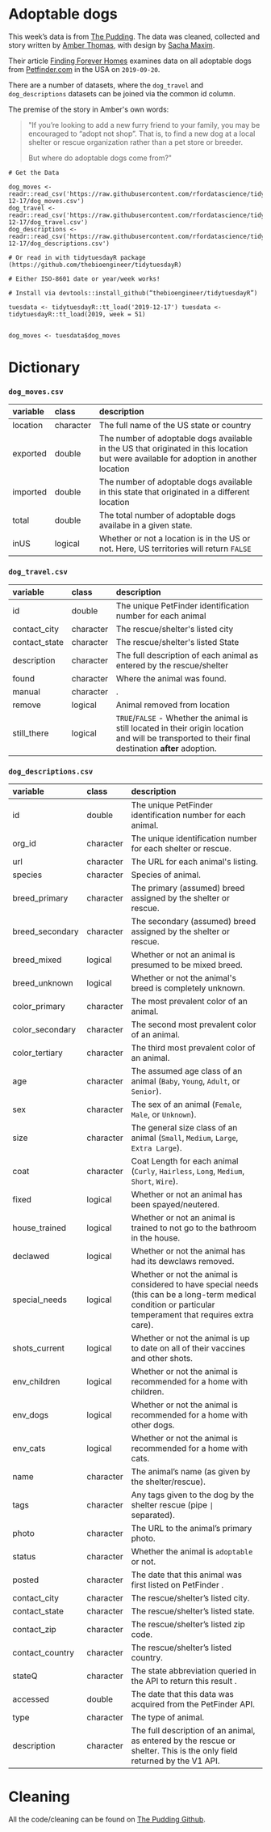 # Adoptable dogs

This week’s data is from [The Pudding](https://github.com/the-pudding/data/blob/master/dog-shelters/README.md). The data was cleaned, collected and story written by [Amber Thomas](https://twitter.com/proquesasker), with design by [Sacha Maxim](https://twitter.com/sacha_maxim).

Their article [Finding Forever Homes](https://pudding.cool/2019/10/shelters/) examines data on all adoptable dogs from [Petfinder.com](https://www.petfinder.com/) in the USA on `2019-09-20`.

There are a number of datasets, where the `dog_travel` and `dog_descriptions` datasets can be joined via the common id column.

The premise of the story in Amber's own words:

> "If you’re looking to add a new furry friend to your family, you may be encouraged to “adopt not shop”. That is, to find a new dog at a local shelter or rescue organization rather than a pet store or breeder.
> 
> But where do adoptable dogs come from?"


```{r}
# Get the Data

dog_moves <- readr::read_csv('https://raw.githubusercontent.com/rfordatascience/tidytuesday/master/data/2019/2019-12-17/dog_moves.csv')
dog_travel <- readr::read_csv('https://raw.githubusercontent.com/rfordatascience/tidytuesday/master/data/2019/2019-12-17/dog_travel.csv')
dog_descriptions <- readr::read_csv('https://raw.githubusercontent.com/rfordatascience/tidytuesday/master/data/2019/2019-12-17/dog_descriptions.csv')

# Or read in with tidytuesdayR package (https://github.com/thebioengineer/tidytuesdayR)

# Either ISO-8601 date or year/week works!

# Install via devtools::install_github(“thebioengineer/tidytuesdayR”)

tuesdata <- tidytuesdayR::tt_load('2019-12-17') tuesdata <-
tidytuesdayR::tt_load(2019, week = 51)


dog_moves <- tuesdata$dog_moves

```

# Dictionary

### `dog_moves.csv`

|variable |class     |description |
|:---|:---|:-----------|
|location |character | The full name of the US state or country|
|exported |double    | The number of adoptable dogs available in the US that originated in this location but were available for adoption in another location|
|imported |double    |The number of adoptable dogs available in this state that originated in a different location|
|total    |double    |The total number of adoptable dogs availabe in a given state. |
|inUS     |logical   |Whether or not a location is in the US or not. Here, US territories will return `FALSE`|

### `dog_travel.csv`

|variable      |class     |description |
|:---|:---|:-----------|
|id  |double    | The unique PetFinder identification number for each animal|
|contact_city  |character | The rescue/shelter's listed city |
|contact_state |character | The rescue/shelter's listed State |
|description   |character |The full description of each animal as entered by the rescue/shelter|
|found         |character | Where the animal was found. |
|manual        |character |. |
|remove        |logical   | Animal removed from location |
|still_there   |logical   | `TRUE`/`FALSE` - Whether the animal is still located in their origin location and will be transported to their final destination **after** adoption. |


### `dog_descriptions.csv`

|variable        |class     |description |
|:---|:---|:-----------|
|id    |double    |The unique PetFinder identification number for each animal. |
|org_id          |character |The unique identification number for each shelter or rescue. |
|url   |character |The URL for each animal's listing. |
|species         |character |Species of animal. |
|breed_primary   |character |The primary (assumed) breed assigned by the shelter or rescue. |
|breed_secondary |character |The secondary (assumed) breed assigned by the shelter or rescue. |
|breed_mixed     |logical   |Whether or not an animal is presumed to be mixed breed. |
|breed_unknown   |logical   |Whether or not the animal's breed is completely unknown. |
|color_primary   |character |The most prevalent color of an animal. |
|color_secondary |character |The second most prevalent color of an animal. |
|color_tertiary  |character |The third most prevalent color of an animal. |
|age   |character |The assumed age class of an animal (`Baby`, `Young`, `Adult`, or `Senior`). |
|sex   |character |The sex of an animal (`Female`, `Male`, or `Unknown`). |
|size  |character |The general size class of an animal (`Small`, `Medium`, `Large`, `Extra Large`). |
|coat  |character |Coat Length for each animal (`Curly`, `Hairless`, `Long`, `Medium`, `Short`, `Wire`). |
|fixed |logical   |Whether or not an animal has been spayed/neutered. |
|house_trained   |logical   |Whether or not an animal is trained to not go to the bathroom in the house. |
|declawed        |logical   |Whether or not the animal has had its dewclaws removed. |
|special_needs   |logical   | Whether or not the animal is considered to have special needs (this can be a long-term medical condition or particular temperament that requires extra care). |
|shots_current   |logical   |Whether or not the animal is up to date on all of their vaccines and other shots. |
|env_children    |logical   |Whether or not the animal is recommended for a home with children. |
|env_dogs        |logical   |Whether or not the animal is recommended for a home with other dogs. |
|env_cats        |logical   |Whether or not the animal is recommended for a home with cats. |
|name  |character |The animal’s name (as given by the shelter/rescue). |
|tags  |character |Any tags given to the dog by the shelter rescue (pipe `\|` separated). |
|photo |character |The URL to the animal’s primary photo. |
|status          |character |Whether the animal is `adoptable` or not. |
|posted          |character |The date that this animal was first listed on PetFinder . |
|contact_city    |character |The rescue/shelter’s listed city. |
|contact_state   |character |The rescue/shelter’s listed state. |
|contact_zip     |character |The rescue/shelter’s listed zip code. |
|contact_country |character |The rescue/shelter’s listed country. |
|stateQ          |character |The state abbreviation queried in the API to return this result . |
|accessed        |double    |The date that this data was acquired from the PetFinder API. |
|type  |character |The type of animal. |
|description     |character |The full description of an animal, as entered by the rescue or shelter. This is the only field returned by the V1 API. |


# Cleaning

All the code/cleaning can be found on [The Pudding Github](https://github.com/the-pudding/data/tree/master/dog-shelters).
